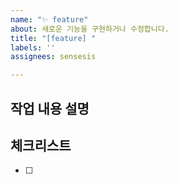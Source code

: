 ```yaml
---
name: "✨ feature"
about: 새로운 기능을 구현하거나 수정합니다.
title: "[feature] "
labels: ''
assignees: sensesis

---
```


## 작업 내용 설명

<!-- 해당 브랜치에서 작업할 내용을 간단하게 작성해주세요 -->

## 체크리스트
<!---  "중요한 순서" 대로 작업 리스트를 작성해주세요 -->

- [ ]
